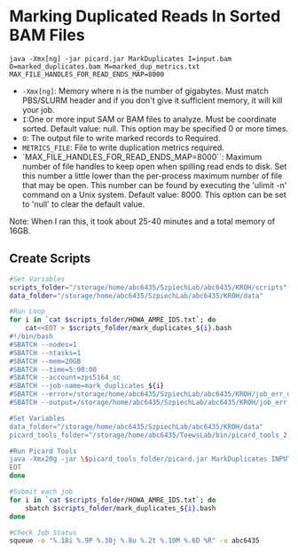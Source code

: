 # Marking Duplicated Reads In Sorted BAM Files
`java -Xmx[ng] -jar picard.jar MarkDuplicates I=input.bam O=marked_duplicates.bam M=marked_dup_metrics.txt MAX_FILE_HANDLES_FOR_READ_ENDS_MAP=8000`

- `-Xmx[ng]`: Memory where n is the number of gigabytes. Must match PBS/SLURM header and if you don't give it sufficient memory, it will kill your job. 
- `I`:One or more input SAM or BAM files to analyze. Must be coordinate sorted. Default value: null. This option may be specified 0 or more times.
- `O`: The output file to write marked records to Required.
- `METRICS_FILE`: File to write duplication metrics required.
- `MAX_FILE_HANDLES_FOR_READ_ENDS_MAP=8000``: Maximum number of file handles to keep open when spilling read ends to disk. Set this number a little lower than the per-process maximum number of file that may be open. This number can be found by executing the 'ulimit -n' command on a Unix system. Default value: 8000. This option can be set to 'null' to clear the default value. 

Note: When I ran this, it took about 25-40 minutes and a total memory of 16GB. 
## Create Scripts
```bash
#Set Variables
scripts_folder="/storage/home/abc6435/SzpiechLab/abc6435/KROH/scripts"
data_folder="/storage/home/abc6435/SzpiechLab/abc6435/KROH/data"

#Run Loop
for i in `cat $scripts_folder/HOWA_AMRE_IDS.txt`; do
    cat<<EOT > $scripts_folder/mark_duplicates_${i}.bash
#!/bin/bash
#SBATCH --nodes=1
#SBATCH --ntasks=1
#SBATCH --mem=20GB
#SBATCH --time=5:00:00
#SBATCH --account=zps5164_sc
#SBATCH --job-name=mark_duplicates_${i}
#SBATCH --error=/storage/home/abc6435/SzpiechLab/abc6435/KROH/job_err_output/%x.%j.out
#SBATCH --output=/storage/home/abc6435/SzpiechLab/abc6435/KROH/job_err_output/%x.%j.out

#Set Variables
data_folder="/storage/home/abc6435/SzpiechLab/abc6435/KROH/data"
picard_tools_folder="/storage/home/abc6435/ToewsLab/bin/picard_tools_2.20.8"

#Run Picard Tools
java -Xmx20g -jar \$picard_tools_folder/picard.jar MarkDuplicates INPUT=\$data_folder/bam/${i}_sorted.bam OUTPUT=\$data_folder/bam/${i}_marked.bam METRICS_FILE=\$data_folder/bam/${i}_metrics.txt MAX_FILE_HANDLES_FOR_READ_ENDS_MAP=8000
EOT
done

#Submit each job
for i in `cat $scripts_folder/HOWA_AMRE_IDS.txt`; do
    sbatch $scripts_folder/mark_duplicates_${i}.bash
done

#Check Job Status
squeue -o "%.18i %.9P %.30j %.8u %.2t %.10M %.6D %R" -u abc6435
```
